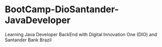 # BootCamp-DioSantander-JavaDeveloper
Learning Java Developer BackEnd with Digital Innovation One (DIO) and Santander Bank Brazil
